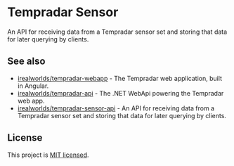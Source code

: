 # Tempradar Sensor

An API for receiving data from a Tempradar sensor set and storing that data for later querying by clients.

## See also
- [irealworlds/tempradar-webapp](https://github.com/irealworlds/tempradar-webapp) - The Tempradar web application, built in Angular.
- [irealworlds/tempradar-api](https://github.com/irealworlds/tempradar-api) - The .NET WebApi powering the Tempradar web app.
- [irealworlds/tempradar-sensor-api](https://github.com/irealworlds/tempradar-sensor-api) - An API for receiving data from a Tempradar sensor set and storing that data for later querying by clients.

## License
This project is [MIT licensed](LICENSE).
